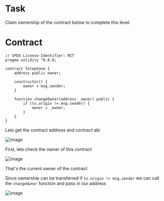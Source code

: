 # Task

Claim ownership of the contract below to complete this level.

# Contract

```sol
// SPDX-License-Identifier: MIT
pragma solidity ^0.8.0;

contract Telephone {
    address public owner;

    constructor() {
        owner = msg.sender;
    }

    function changeOwner(address _owner) public {
        if (tx.origin != msg.sender) {
            owner = _owner;
        }
    }
}
```

Lets get the contract address and contract abi

![image](https://github.com/user-attachments/assets/c1fe8f04-847f-4879-8277-ad1196e20e8d)

First, lets check the owner of this contract

![image](https://github.com/user-attachments/assets/bf95721a-fc87-400a-9d1a-ed3cce80fe07)

That's the current owner of the contract

Since ownership can be transferred if `tx.origin != msg.sender` we can call the `changeOwner` function and pass in our address

![image](https://github.com/user-attachments/assets/d19dd614-c913-41c8-a6b6-66648764f905)

